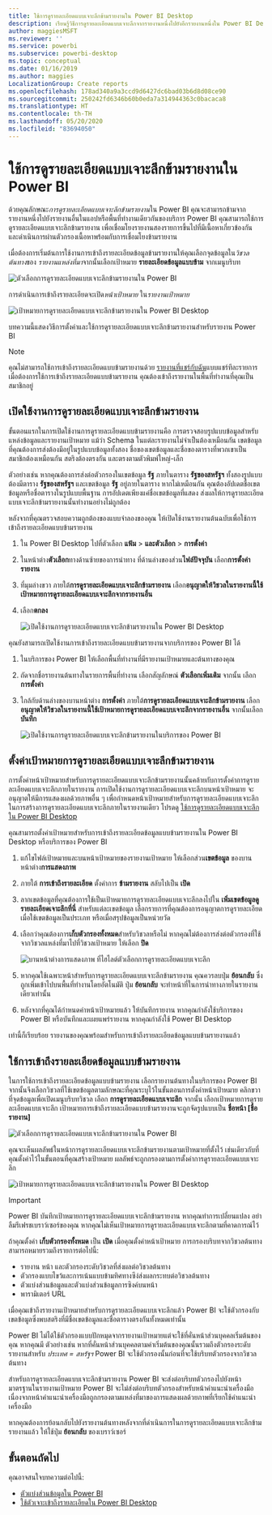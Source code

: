 ```yaml
---
title: ใช้การดูรายละเอียดแบบเจาะลึกข้ามรายงานใน Power BI Desktop
description: เรียนรู้วิธีการดูรายละเอียดแบบเจาะลึกจากรายงานหนึ่งไปยังอีกรายงานหนึ่งใน Power BI Desktop
author: maggiesMSFT
ms.reviewer: ''
ms.service: powerbi
ms.subservice: powerbi-desktop
ms.topic: conceptual
ms.date: 01/16/2019
ms.author: maggies
LocalizationGroup: Create reports
ms.openlocfilehash: 178ad340a9a3ccd9d6427dc6bad03b6d8d08ce90
ms.sourcegitcommit: 250242fd6346b60b0eda7a314944363c0bacaca8
ms.translationtype: HT
ms.contentlocale: th-TH
ms.lasthandoff: 05/20/2020
ms.locfileid: "83694050"
---
```

# <a name="use-cross-report-drillthrough-in-power-bi"></a>ใช้การดูรายละเอียดแบบเจาะลึกข้ามรายงานใน Power BI

ด้วยคุณลักษณะ*การดูรายละเอียดแบบเจาะลึกข้ามรายงาน*ใน Power BI คุณจะสามารถข้ามจากรายงานหนึ่งไปยังรายงานอื่นในแอปหรือพื้นที่ทำงานเดียวกันของบริการ Power BI คุณสามารถใช้การดูรายละเอียดแบบเจาะลึกข้ามรายงาน เพื่อเชื่อมโยงรายงานสองรายการขึ้นไปที่มีเนื้อหาเกี่ยวข้องกัน และดำเนินการผ่านตัวกรองเนื้อหาพร้อมกับการเชื่อมโยงข้ามรายงาน 

เมื่อต้องการเริ่มต้นการใช้งานการเข้าถึงรายละเอียดข้อมูลข้ามรายงานให้คุณเลือกจุดข้อมูลใน*วิชวลต้นทาง*ของ *รายงานแหล่งที่มา*จากนั้นเลือกเป้าหมาย **รายละเอียดข้อมูลแบบข้าม** จากเมนูบริบท 

![ตัวเลือกการดูรายละเอียดแบบเจาะลึกข้ามรายงานใน Power BI](media/desktop-cross-report-drill-through/cross-report-drill-through-01.png)

การดำเนินการเข้าถึงรายละเอียดจะเปิด*หน้าเป้าหมาย* ใน*รายงานเป้าหมาย* 

![เป้าหมายการดูรายละเอียดแบบเจาะลึกข้ามรายงานใน Power BI Desktop](media/desktop-cross-report-drill-through/cross-report-drill-through-01a.png)

บทความนี้แสดงวิธีการตั้งค่าและใช้การดูรายละเอียดแบบเจาะลึกข้ามรายงานสำหรับรายงาน Power BI

> [!NOTE]
> คุณไม่สามารถใช้การเข้าถึงรายละเอียดแบบข้ามรายงานด้วย [รายงานที่แชร์กับฉัน](../collaborate-share/service-share-dashboards.md#share-a-dashboard-or-report)แบบแชร์ทีละรายการ เมื่อต้องการใช้การเข้าถึงรายละเอียดแบบข้ามรายงาน คุณต้องเข้าถึงรายงานในพื้นที่ทำงานที่คุณเป็นสมาชิกอยู่

## <a name="enable-cross-report-drillthrough"></a>เปิดใช้งานการดูรายละเอียดแบบเจาะลึกข้ามรายงาน

ขั้นตอนแรกในการเปิดใช้งานการดูรายละเอียดแบบข้ามรายงานคือ การตรวจสอบรูปแบบข้อมูลสำหรับแหล่งข้อมูลและรายงานเป้าหมาย แม้ว่า Schema ในแต่ละรายงานไม่จำเป็นต้องเหมือนกัน เขตข้อมูลที่คุณต้องการส่งต้องมีอยู่ในรูปแบบข้อมูลทั้งสอง ชื่อของเขตข้อมูลและชื่อของตารางที่พวกเขาเป็นสมาชิกต้องเหมือนกัน สตริงต้องตรงกัน และตรงตามตัวพิมพ์ใหญ่-เล็ก

ตัวอย่างเช่น หากคุณต้องการส่งต่อตัวกรองในเขตข้อมูล **รัฐ** ภายในตาราง **รัฐของสหรัฐฯ** ทั้งสองรูปแบบต้องมีตาราง **รัฐของสหรัฐฯ** และเขตข้อมูล **รัฐ** อยู่ภายในตาราง หากไม่เหมือนกัน คุณต้องอัปเดตชื่อเขตข้อมูลหรือชื่อตารางในรูปแบบพื้นฐาน การอัปเดตเพียงแค่ชื่อเขตข้อมูลที่แสดง ส่งผลให้การดูรายละเอียดแบบเจาะลึกข้ามรายงานนั้นทำงานอย่างไม่ถูกต้อง

หลังจากที่คุณตรวจสอบความถูกต้องของแบบจำลองของคุณ ให้เปิดใช้งานรายงานต้นฉบับเพื่อใช้การเข้าถึงรายละเอียดแบบข้ามรายงาน 

1. ใน Power BI Desktop ไปที่ตัวเลือก **แฟ้ม** > **และตัวเลือก** > **การตั้งค่า** 
1. ในหน้าต่าง**ตัวเลือก**ทางด้านซ้ายของการนำทาง ที่ด้านล่างของส่วน**ไฟล์ปัจจุบัน** เลือก**การตั้งค่ารายงาน** 
1. ที่มุมล่างขวา ภายใต้**การดูรายละเอียดแบบเจาะลึกข้ามรายงาน** เลือก**อนุญาตให้วิชวลในรายงานนี้ใช้เป้าหมายการดูรายละเอียดแบบเจาะลึกจากรายงานอื่น** 
1. เลือก**ตกลง** 
   
   ![เปิดใช้งานการดูรายละเอียดแบบเจาะลึกข้ามรายงานใน Power BI Desktop](media/desktop-cross-report-drill-through/cross-report-drill-through-02.png)

คุณยังสามารถเปิดใช้งานการเข้าถึงรายละเอียดแบบข้ามรายงานจากบริการของ Power BI ได้
1. ในบริการของ Power BI ให้เลือกพื้นที่ทำงานที่มีรายงานเป้าหมายและต้นทางของคุณ
1. ถัดจากชื่อรายงานต้นทางในรายการพื้นที่ทำงาน เลือกสัญลักษณ์ **ตัวเลือกเพิ่มเติม** จากนั้น เลือก **การตั้งค่า** 
1. ใกล้กับด้านล่างของบานหน้าต่าง **การตั้งค่า** ภายใต้**การดูรายละเอียดแบบเจาะลึกข้ามรายงาน** เลือก**อนุญาตให้วิชวลในรายงานนี้ใช้เป้าหมายการดูรายละเอียดแบบเจาะลึกจากรายงานอื่น** จากนั้นเลือก **บันทึก**
   
   ![เปิดใช้งานการดูรายละเอียดแบบเจาะลึกข้ามรายงานในบริการของ Power BI](media/desktop-cross-report-drill-through/cross-report-drill-through-02a.png)

## <a name="set-up-a-cross-report-drillthrough-target"></a>ตั้งค่าเป้าหมายการดูรายละเอียดแบบเจาะลึกข้ามรายงาน

การตั้งค่าหน้าเป้าหมายสำหรับการดูรายละเอียดแบบเจาะลึกข้ามรายงานนั้นคล้ายกับการตั้งค่าการดูรายละเอียดแบบเจาะลึกภายในรายงาน การเปิดใช้งานการดูรายละเอียดแบบเจาะลึกบนหน้าเป้าหมาย จะอนุญาตให้มีการแสดงผลด้วยภาพอื่น ๆ เพื่อกำหนดหน้าเป้าหมายสำหรับการดูรายละเอียดแบบเจาะลึก ในการสร้างการดูรายละเอียดแบบเจาะลึกภายในรายงานเดียว โปรดดู [ใช้การดูรายละเอียดแบบเจาะลึกใน Power BI Desktop](desktop-drillthrough.md)

คุณสามารถตั้งค่าเป้าหมายสำหรับการเข้าถึงรายละเอียดข้อมูลแบบข้ามรายงานใน Power BI Desktop หรือบริการของ Power BI 
1. แก้ไขไฟล์เป้าหมายและบนหน้าเป้าหมายของรายงานเป้าหมาย ให้เลือกส่วน**เขตข้อมูล** ของบานหน้าต่าง**การแสดงภาพ** 
1. ภายใต้ **การเข้าถึงรายละเอียด** ตั้งค่าการ **ข้ามรายงาน** สลับไปเป็น **เปิด** 
1. ลากเขตข้อมูลที่คุณต้องการใช้เป็นเป้าหมายการดูรายละเอียดแบบเจาะลึกลงไปใน **เพิ่มเขตข้อมูลดูรายละเอียดเจาะลึกที่นี่** สำหรับแต่ละเขตข้อมูล เลือกรายการที่คุณต้องการอนุญาตการดูรายละเอียดเมื่อใช้เขตข้อมูลเป็นประเภท หรือเมื่อสรุปข้อมูลเป็นหน่วยวัด 
1. เลือกว่าคุณต้องการ**เก็บตัวกรองทั้งหมด**สำหรับวิชวลหรือไม่ หากคุณไม่ต้องการส่งต่อตัวกรองที่ใช้จากวิชวลแหล่งที่มาไปที่วิชวลเป้าหมาย ให้เลือก **ปิด**
   
   ![บานหน้าต่างการแสดงภาพ ที่ไฮไลต์ตัวเลือกการดูรายละเอียดแบบเจาะลึก](media/desktop-cross-report-drill-through/cross-report-drill-through-03.png)
   
1. หากคุณใช้เฉพาะหน้าสำหรับการดูรายละเอียดแบบเจาะลึกข้ามรายงาน คุณควรลบปุ่ม **ย้อนกลับ** ซึ่งถูกเพิ่มเข้าไปบนพื้นที่ทำงานโดยอัตโนมัติ ปุ่ม **ย้อนกลับ** จะทำหน้าที่ในการนำทางภายในรายงานเดียวเท่านั้น 
1. หลังจากที่คุณได้กำหนดค่าหน้าเป้าหมายแล้ว ให้บันทึกรายงาน หากคุณกำลังใช้บริการของ Power BI หรือบันทึกและเผยแพร่รายงาน หากคุณกำลังใช้ Power BI Desktop

เท่านี้ก็เรียบร้อย รายงานของคุณพร้อมสำหรับการเข้าถึงรายละเอียดข้อมูลแบบข้ามรายงานแล้ว 

## <a name="use-cross-report-drillthrough"></a>ใช้การเข้าถึงรายละเอียดข้อมูลแบบข้ามรายงาน

ในการใช้การเข้าถึงรายละเอียดข้อมูลแบบข้ามรายงาน เลือกรายงานต้นทางในบริการของ Power BI จากนั้นจึงเลือกวิชวลที่ใช้เขตข้อมูลตามลักษณะที่คุณระบุไว้ในขั้นตอนการตั้งค่าหน้าเป้าหมาย คลิกขวาที่จุดข้อมูลเพื่อเปิดเมนูบริบทวิชวล เลือก **การดูรายละเอียดแบบเจาะลึก** จากนั้น เลือกเป้าหมายการดูรายละเอียดแบบเจาะลึก เป้าหมายการเข้าถึงรายละเอียดแบบข้ามรายงานจะถูกจัดรูปแบบเป็น **ชื่อหน้า [ชื่อรายงาน]**

![ตัวเลือกการดูรายละเอียดแบบเจาะลึกข้ามรายงานใน Power BI](media/desktop-cross-report-drill-through/cross-report-drill-through-01.png)

คุณจะเห็นผลลัพธ์ในหน้าการดูรายละเอียดแบบเจาะลึกข้ามรายงานตามเป้าหมายที่ตั้งไว้ เช่นเดียวกับที่คุณตั้งค่าไว้ในขั้นตอนที่คุณสร้างเป้าหมาย ผลลัพธ์จะถูกกรองตามการตั้งค่าการดูรายละเอียดแบบเจาะลึก

![เป้าหมายการดูรายละเอียดแบบเจาะลึกข้ามรายงานใน Power BI Desktop](media/desktop-cross-report-drill-through/cross-report-drill-through-01a.png)

> [!IMPORTANT]
> Power BI บันทึกเป้าหมายการดูรายละเอียดแบบเจาะลึกข้ามรายงาน หากคุณทำการเปลี่ยนแปลง อย่าลืมรีเฟรชเบราว์เซอร์ของคุณ หากคุณไม่เห็นเป้าหมายการดูรายละเอียดแบบเจาะลึกตามที่คาดการณ์ไว้ 

ถ้าคุณตั้งค่า **เก็บตัวกรองทั้งหมด** เป็น **เปิด** เมื่อคุณตั้งค่าหน้าเป้าหมาย การกรองบริบทจากวิชวลต้นทางสามารถหมายรวมถึงรายการต่อไปนี้: 

- รายงาน หน้า และตัวกรองระดับวิชวลที่ส่งผลต่อวิชวลต้นทาง 
- ตัวกรองแบบไขว้และการเน้นแบบข้ามทิศทางซึง่ส่งผลกระทบต่อวิชวลต้นทาง 
- ตัวแบ่งส่วนข้อมูลและตัวแบ่งส่วนข้อมูลการซิงค์บนหน้า
- พารามิเตอร์ URL

เมื่อคุณเข้าถึงรายงานเป้าหมายสำหรับการดูรายละเอียดแบบเจาะลึกแล้ว Power BI จะใช้ตัวกรองกับเขตข้อมูลซึ่งพบสตริงที่มีชื่อเขตข้อมูลและชื่อตารางตรงกันทั้งหมดเท่านั้น 

Power BI ไม่ได้ใช้ตัวกรองแบบปักหมุดจากรายงานเป้าหมายแต่จะใช้ที่คั่นหน้าส่วนบุคคลเริ่มต้นของคุณ หากคุณมี ตัวอย่างเช่น หากที่คั่นหน้าส่วนบุคคลตามค่าเริ่มต้นของคุณนั้นรวมถึงตัวกรองระดับรายงานสำหรับ *ประเทศ = สหรัฐฯ* Power BI จะใช้ตัวกรองนั้นก่อนที่จะใช้บริบทตัวกรองจากวิชวลต้นทาง 

สำหรับการดูรายละเอียดแบบเจาะลึกข้ามรายงาน Power BI จะส่งต่อบริบทตัวกรองไปยังหน้ามาตรฐานในรายงานเป้าหมาย Power BI จะไม่ส่งต่อบริบทตัวกรองสำหรับหน้าคำแนะนำเครื่องมือ เนื่องจากหน้าคำแนะนำเครื่องมือถูกกรองตามแหล่งที่มาของการแสดงผลด้วยภาพที่เรียกใช้คำแนะนำเครื่องมือ

หากคุณต้องการย้อนกลับไปยังรายงานต้นทางหลังจากที่ดำเนินการในการดูรายละเอียดแบบเจาะลึกข้ามรายงานแล้ว ให้ใช้ปุ่ม **ย้อนกลับ** ของเบราว์เซอร์ 

## <a name="next-steps"></a>ขั้นตอนถัดไป

คุณอาจสนใจบทความต่อไปนี้:

- [ตัวแบ่งส่วนข้อมูลใน Power BI](../visuals/power-bi-visualization-slicers.md)
- [ใช้ตัวเจาะเข้าถึงรายละเอียดใน Power BI Desktop](desktop-drillthrough.md)
